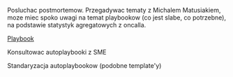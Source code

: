 
Posluchac postmortemow.
Przegadywac tematy z Michalem Matusiakiem, moze miec spoko uwagi na temat playbookow (co jest slabe, co potrzebne), na podstawie statystyk agregatowych z oncalla.

[Playbook](https://us1data.long.sumologic.net/ui/#/dashboardv2/kZaMkOoradYNwAats6PisLv4lOUrTtMiQoMrj0xrWOVNuff4RHYD3q0VbuKC)

Konsultowac autoplaybooki z SME


Standaryzacja autoplaybookow (podobne template'y)
